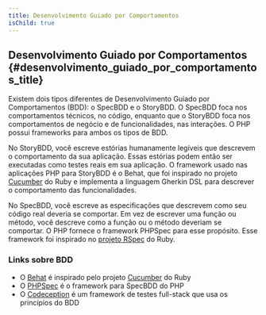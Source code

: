 ```yaml
---
title: Desenvolvimento Guiado por Comportamentos
isChild: true
---
```


## Desenvolvimento Guiado por Comportamentos {#desenvolvimento_guiado_por_comportamentos_title}

Existem dois tipos diferentes de Desenvolvimento Guiado por Comportamentos (BDD): o SpecBDD e o StoryBDD. O SpecBDD
foca nos comportamentos técnicos, no código, enquanto que o StoryBDD foca nos comportamentos de negócio e de
funcionalidades, nas interações. O PHP possui frameworks para ambos os tipos de BDD.

No StoryBDD, você escreve estórias humanamente legíveis que descrevem o comportamento da sua aplicação. Essas estórias
podem então ser executadas como testes reais em sua aplicação. O framework usado nas aplicações PHP para StoryBDD
é o Behat, que foi inspirado no projeto [Cucumber](http://cukes.info/) do Ruby e implementa a linguagem Gherkin DSL
para descrever o comportamento das funcionalidades.

No SpecBDD, você escreve as especificações que descrevem como seu código real deveria se comportar. Em vez de escrever
uma função ou método, você descreve como a função ou o método deveriam se comportar. O PHP fornece o framework
PHPSpec para esse propósito. Esse framework foi inspirado no [projeto RSpec](http://rspec.info/) do Ruby.

### Links sobre BDD

* O [Behat](http://behat.org/) é inspirado pelo projeto [Cucumber](http://cukes.info/) do Ruby
* O [PHPSpec](http://www.phpspec.net/) é o framework para SpecBDD do PHP
* O [Codeception](http://www.codeception.com) é um framework de testes full-stack que usa os princípios do BDD
